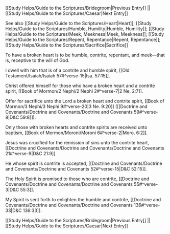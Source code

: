 [[Study Helps/Guide to the Scriptures/Bridegroom|Previous Entry]]  ||  [[Study Helps/Guide to the Scriptures/Caesar|Next Entry]]

 See also [[Study Helps/Guide to the Scriptures/Heart|Heart]]; [[Study Helps/Guide to the Scriptures/Humble, Humility|Humble, Humility]]; [[Study Helps/Guide to the Scriptures/Meek, Meekness|Meek, Meekness]]; [[Study Helps/Guide to the Scriptures/Repent, Repentance|Repent, Repentance]]; [[Study Helps/Guide to the Scriptures/Sacrifice|Sacrifice]]

 To have a broken heart is to be humble, contrite, repentant, and meek—that is, receptive to the will of God.

 I dwell with him that is of a contrite and humble spirit, [[Old Testament/Isaiah/Isaiah 57#^verse-15|Isa. 57:15]].

 Christ offered himself for those who have a broken heart and a contrite spirit, [[Book of Mormon/2 Nephi/2 Nephi 2#^verse-7|2 Ne. 2:7]].

 Offer for sacrifice unto the Lord a broken heart and contrite spirit, [[Book of Mormon/3 Nephi/3 Nephi 9#^verse-20|3 Ne. 9:20]] ([[Doctrine and Covenants/Doctrine and Covenants/Doctrine and Covenants 59#^verse-8|D&C 59:8]]).

 Only those with broken hearts and contrite spirits are received unto baptism, [[Book of Mormon/Moroni/Moroni 6#^verse-2|Moro. 6:2]].

 Jesus was crucified for the remission of sins unto the contrite heart, [[Doctrine and Covenants/Doctrine and Covenants/Doctrine and Covenants 21#^verse-9|D&C 21:9]].

 He whose spirit is contrite is accepted, [[Doctrine and Covenants/Doctrine and Covenants/Doctrine and Covenants 52#^verse-15|D&C 52:15]].

 The Holy Spirit is promised to those who are contrite, [[Doctrine and Covenants/Doctrine and Covenants/Doctrine and Covenants 55#^verse-3|D&C 55:3]].

 My Spirit is sent forth to enlighten the humble and contrite, [[Doctrine and Covenants/Doctrine and Covenants/Doctrine and Covenants 136#^verse-33|D&C 136:33]].

[[Study Helps/Guide to the Scriptures/Bridegroom|Previous Entry]]  ||  [[Study Helps/Guide to the Scriptures/Caesar|Next Entry]]
